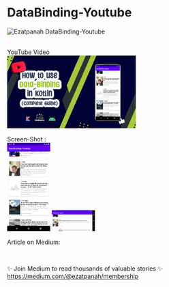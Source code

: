 # DataBinding-Youtube
<img alt="Ezatpanah DataBinding-Youtube" src="https://emojipedia-us.s3.amazonaws.com/content/2020/04/05/yt.png" width="3%"></a>

<br>
YouTube Video 
<br> 
<a href="" target="_blank"><img alt="Ezatpanah DataBinding-Youtube" src="DataBinding-Cover.jpg" width="60%"></a>
<br> 


Screen-Shot :
<br>
<img alt="Ezatpanah Flow-Database-Youtube" src="screenshot/Screenshot_1678025956.png" width="20%">
<img alt="Ezatpanah Flow-Database-Youtube" src="screenshot/Screenshot_1678025965.png" width="20%">

Article on Medium:
<br>

<br>

✨ Join Medium to read thousands of valuable stories ✨
<br>
https://medium.com/@ezatpanah/membership
